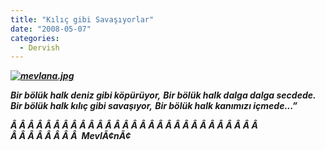 ```yaml
---
title: "Kılıç gibi Savaşıyorlar"
date: "2008-05-07"
categories: 
  - Dervish
---
```


**_[![mevlana.jpg](/uploads/2008/05/mevlana-3.jpg)](/uploads/2008/05/mevlana-3.jpg "mevlana.jpg")_**

**_Bir bölük halk deniz gibi köpürüyor,_** **_Bir bölük halk dalga dalga secdede._** **_Bir bölük halk kılıç gibi savaşıyor,_** **_Bir bölük halk kanımızı içmede...”_**

**_Â Â Â Â Â Â Â Â Â Â Â Â Â Â Â Â Â Â Â Â Â Â Â Â Â Â Â Â Â  Â Â Â Â Â Â Â Â  MevlÃ¢nÃ¢_**
